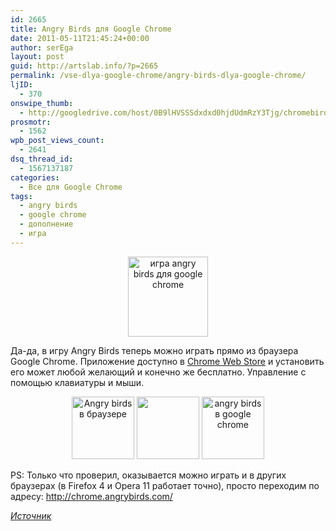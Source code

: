 ```yaml
---
id: 2665
title: Angry Birds для Google Chrome
date: 2011-05-11T21:45:24+00:00
author: serEga
layout: post
guid: http://artslab.info/?p=2665
permalink: /vse-dlya-google-chrome/angry-birds-dlya-google-chrome/
ljID:
  - 370
onswipe_thumb:
  - http://googledrive.com/host/0B9lHVSSSdxdxd0hjdUdmRzY3Tjg/chromebirds.png
prosmotr:
  - 1562
wpb_post_views_count:
  - 2641
dsq_thread_id:
  - 1567137187
categories:
  - Все для Google Chrome
tags:
  - angry birds
  - google chrome
  - дополнение
  - игра
---
```

<center>
  <img src="http://googledrive.com/host/0B9lHVSSSdxdxd0hjdUdmRzY3Tjg/chromebirds.png" alt="игра angry birds для google chrome" title="chromebirds" width="128" height="128" class="alignnone size-full wp-image-2667" />
</center>

Да-да, в игру Angry Birds теперь можно играть прямо из браузера Google Chrome. Приложение доступно в [Chrome Web Store](https://chrome.google.com/webstore/detail/aknpkdffaafgjchaibgeefbgmgeghloj) и установить его может любой желающий и конечно же бесплатно. Управление с помощью клавиатуры и мыши.

<center>
  <a href="http://googledrive.com/host/0B9lHVSSSdxdxd0hjdUdmRzY3Tjg/angry_birds_chrome2.jpg"><img src="http://googledrive.com/host/0B9lHVSSSdxdxd0hjdUdmRzY3Tjg/angry_birds_chrome2-100x100.jpg" alt="Angry birds в браузере" title="angry_birds_chrome2" width="100" height="100" class="alignnone size-thumbnail wp-image-2670" /></a> <a href="http://googledrive.com/host/0B9lHVSSSdxdxd0hjdUdmRzY3Tjg/angry_birds_chrome3.jpg"><img src="http://googledrive.com/host/0B9lHVSSSdxdxd0hjdUdmRzY3Tjg/angry_birds_chrome3-100x100.jpg" alt="" title="angry_birds_chrome3" width="100" height="100" class="alignnone size-thumbnail wp-image-2671" /></a> <a href="http://googledrive.com/host/0B9lHVSSSdxdxd0hjdUdmRzY3Tjg/angry_birds_chrome.jpg"><img src="http://googledrive.com/host/0B9lHVSSSdxdxd0hjdUdmRzY3Tjg/angry_birds_chrome-100x100.jpg" alt="angry birds в google chrome" title="angry_birds_chrome" width="100" height="100" class="alignnone size-thumbnail wp-image-2666" /></a>
</center>



PS: Только что проверил, оказывается можно играть и в других браузерах (в Firefox 4 и Opera 11 работает точно), просто переходим по адресу: <http://chrome.angrybirds.com/>

_[Источник](http://my-chrome.ru/2011/05/angry-birds-teper-i-dlya-google-chrome/)_